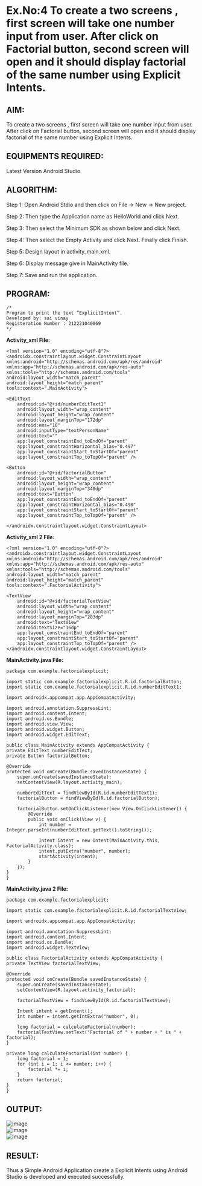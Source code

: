 # Ex.No:4 To create a two screens , first screen will take one number input from user. After click on Factorial button, second screen will open and it should display factorial of the same number using Explicit Intents.


## AIM:

To create a two screens , first screen will take one number input from user. After click on Factorial button, second screen will open and it should display factorial of the same number using Explicit Intents.


## EQUIPMENTS REQUIRED:

Latest Version Android Studio

## ALGORITHM:
Step 1: Open Android Stdio and then click on File -> New -> New project.

Step 2: Then type the Application name as HelloWorld and click Next. 

Step 3: Then select the Minimum SDK as shown below and click Next.

Step 4: Then select the Empty Activity and click Next. Finally click Finish.

Step 5: Design layout in activity_main.xml.

Step 6: Display message give in MainActivity file.

Step 7: Save and run the application.

## PROGRAM:
```
/*
Program to print the text “ExplicitIntent”.
Developed by: sai vinay
Registeration Number : 212221040069
*/
```
**Activity_xml File:**

    <?xml version="1.0" encoding="utf-8"?>
    <androidx.constraintlayout.widget.ConstraintLayout xmlns:android="http://schemas.android.com/apk/res/android"
    xmlns:app="http://schemas.android.com/apk/res-auto"
    xmlns:tools="http://schemas.android.com/tools"
    android:layout_width="match_parent"
    android:layout_height="match_parent"
    tools:context=".MainActivity">

    <EditText
        android:id="@+id/numberEditText1"
        android:layout_width="wrap_content"
        android:layout_height="wrap_content"
        android:layout_marginTop="172dp"
        android:ems="10"
        android:inputType="textPersonName"
        android:text=""
        app:layout_constraintEnd_toEndOf="parent"
        app:layout_constraintHorizontal_bias="0.497"
        app:layout_constraintStart_toStartOf="parent"
        app:layout_constraintTop_toTopOf="parent" />

    <Button
        android:id="@+id/factorialButton"
        android:layout_width="wrap_content"
        android:layout_height="wrap_content"
        android:layout_marginTop="340dp"
        android:text="Button"
        app:layout_constraintEnd_toEndOf="parent"
        app:layout_constraintHorizontal_bias="0.498"
        app:layout_constraintStart_toStartOf="parent"
        app:layout_constraintTop_toTopOf="parent" />

    </androidx.constraintlayout.widget.ConstraintLayout>
    
**Activity_xml 2 File:**

    <?xml version="1.0" encoding="utf-8"?>
    <androidx.constraintlayout.widget.ConstraintLayout xmlns:android="http://schemas.android.com/apk/res/android"
    xmlns:app="http://schemas.android.com/apk/res-auto"
    xmlns:tools="http://schemas.android.com/tools"
    android:layout_width="match_parent"
    android:layout_height="match_parent"
    tools:context=".FactorialActivity">

    <TextView
        android:id="@+id/factorialTextView"
        android:layout_width="wrap_content"
        android:layout_height="wrap_content"
        android:layout_marginTop="283dp"
        android:text="TextView"
        android:textSize="36dp"
        app:layout_constraintEnd_toEndOf="parent"
        app:layout_constraintStart_toStartOf="parent"
        app:layout_constraintTop_toTopOf="parent" />
    </androidx.constraintlayout.widget.ConstraintLayout>
    
**MainActivity.java File:**

    package com.example.factorialexplicit;

    import static com.example.factorialexplicit.R.id.factorialButton;
    import static com.example.factorialexplicit.R.id.numberEditText1;

    import androidx.appcompat.app.AppCompatActivity;

    import android.annotation.SuppressLint;
    import android.content.Intent;
    import android.os.Bundle;
    import android.view.View;
    import android.widget.Button;
    import android.widget.EditText;

    public class MainActivity extends AppCompatActivity {
    private EditText numberEditText;
    private Button factorialButton;

    @Override
    protected void onCreate(Bundle savedInstanceState) {
        super.onCreate(savedInstanceState);
        setContentView(R.layout.activity_main);

        numberEditText = findViewById(R.id.numberEditText1);
        factorialButton = findViewById(R.id.factorialButton);

        factorialButton.setOnClickListener(new View.OnClickListener() {
            @Override
            public void onClick(View v) {
                int number = Integer.parseInt(numberEditText.getText().toString());

                Intent intent = new Intent(MainActivity.this, FactorialActivity.class);
                intent.putExtra("number", number);
                startActivity(intent);
            }
        });
    }
    }

**MainActivity.java 2 File:**
 
    package com.example.factorialexplicit;

    import static com.example.factorialexplicit.R.id.factorialTextView;

    import androidx.appcompat.app.AppCompatActivity;

    import android.annotation.SuppressLint;
    import android.content.Intent;
    import android.os.Bundle;
    import android.widget.TextView;

    public class FactorialActivity extends AppCompatActivity {
    private TextView factorialTextView;

    @Override
    protected void onCreate(Bundle savedInstanceState) {
        super.onCreate(savedInstanceState);
        setContentView(R.layout.activity_factorial);

        factorialTextView = findViewById(R.id.factorialTextView);

        Intent intent = getIntent();
        int number = intent.getIntExtra("number", 0);

        long factorial = calculateFactorial(number);
        factorialTextView.setText("Factorial of " + number + " is " + factorial);
    }

    private long calculateFactorial(int number) {
        long factorial = 1;
        for (int i = 1; i <= number; i++) {
            factorial *= i;
        }
        return factorial;
    }
    }

## OUTPUT:

![image](https://github.com/nithish143257/Mobile-Application-Development/assets/113762839/dbff15ef-b5f8-4cd2-881b-a61ecdeb8081)  
![image](https://github.com/nithish143257/Mobile-Application-Development/assets/113762839/5d7eb21d-b667-466e-9363-d57fd33751a8)  
![image](https://github.com/nithish143257/Mobile-Application-Development/assets/113762839/fe9d8fdb-95b6-41f0-ac31-2afac76583bc)


## RESULT:
Thus a Simple Android Application create a Explicit Intents using Android Studio is developed and executed successfully.
